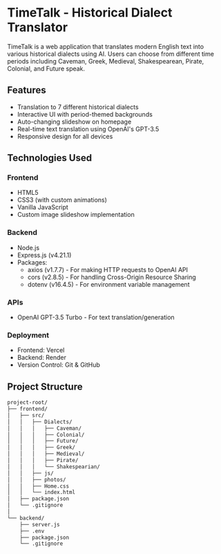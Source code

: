 # TimeTalk - Historical Dialect Translator

TimeTalk is a web application that translates modern English text into various historical dialects using AI. Users can choose from different time periods including Caveman, Greek, Medieval, Shakespearean, Pirate, Colonial, and Future speak.

## Features

- Translation to 7 different historical dialects
- Interactive UI with period-themed backgrounds
- Auto-changing slideshow on homepage
- Real-time text translation using OpenAI's GPT-3.5
- Responsive design for all devices

## Technologies Used

### Frontend
- HTML5
- CSS3 (with custom animations)
- Vanilla JavaScript
- Custom image slideshow implementation

### Backend
- Node.js
- Express.js (v4.21.1)
- Packages:
  - axios (v1.7.7) - For making HTTP requests to OpenAI API
  - cors (v2.8.5) - For handling Cross-Origin Resource Sharing
  - dotenv (v16.4.5) - For environment variable management

### APIs
- OpenAI GPT-3.5 Turbo - For text translation/generation

### Deployment
- Frontend: Vercel
- Backend: Render
- Version Control: Git & GitHub

## Project Structure
```bash
project-root/
├── frontend/
│   ├── src/
│   │   ├── Dialects/
│   │   │   ├── Caveman/
│   │   │   ├── Colonial/
│   │   │   ├── Future/
│   │   │   ├── Greek/
│   │   │   ├── Medieval/
│   │   │   ├── Pirate/
│   │   │   └── Shakespearian/
│   │   ├── js/
│   │   ├── photos/
│   │   ├── Home.css
│   │   └── index.html
│   ├── package.json
│   └── .gitignore
│
└── backend/
    ├── server.js
    ├── .env
    ├── package.json
    └── .gitignore
